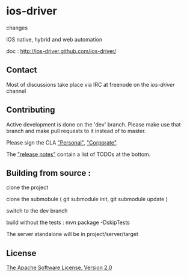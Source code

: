 ios-driver
==========

changes

IOS native, hybrid and web automation

doc : http://ios-driver.github.com/ios-driver/


Contact
------------
Most of discussions take place via IRC at freenode on the *ios-driver* channel


Contributing
------------

Active development is done on the 'dev' branch. Please make use that branch and make pull requests to it instead of to master.

Please sign the CLA ["Personal"](https://docs.google.com/forms/d/1Bt0oyAX33lmEKRktPTZEDzpnSHsDd_cztwNPaKUxqD0/viewform), ["Corporate"](https://docs.google.com/forms/d/1btYM6nwpnSZFg_y6_O3Bg9EeqGBcvgfLCgp5SyBEZgw/viewform).

The ["release notes"](https://github.com/ios-driver/ios-driver/blob/master/release.notes) contain a list of TODOs at the bottom.

Building from source :
-----------------------

clone the project

clone the submobule ( git submodule init, git submodule update )

switch to the dev branch

build without the tests : mvn package -DskipTests

The server standalone will be in project/server/target


  
License
-----------
[The Apache Software License, Version 2.0](http://www.apache.org/licenses/LICENSE-2.0)
